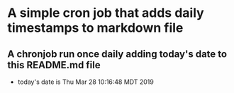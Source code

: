 A simple cron job that adds daily timestamps to markdown file
============================================================
## A chronjob run once daily adding today's date to this README.md file
* today's date is Thu Mar 28 10:16:48 MDT 2019
